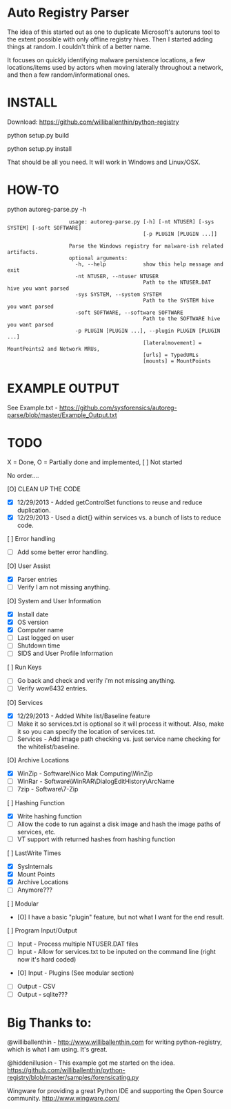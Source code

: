 Auto Registry Parser 
====================  

The idea of this started out as one to duplicate Microsoft's autoruns tool to the extent possible with only offline registry hives. Then I started adding things at random. I couldn't think of a better name. 

It focuses on quickly identifying malware persistence locations, a few locations/items used by actors when moving laterally throughout a network, and then a few random/informational ones.

INSTALL
========

Download: https://github.com/williballenthin/python-registry

python setup.py build

python setup.py install

That should be all you need. It will work in Windows and Linux/OSX.

HOW-TO
=======

python autoreg-parse.py -h

                        usage: autoreg-parse.py [-h] [-nt NTUSER] [-sys SYSTEM] [-soft SOFTWARE]
                                                [-p PLUGIN [PLUGIN ...]]
                        
                        Parse the Windows registry for malware-ish related artifacts.
                        optional arguments:
                          -h, --help            show this help message and exit
                          -nt NTUSER, --ntuser NTUSER
                                                Path to the NTUSER.DAT hive you want parsed
                          -sys SYSTEM, --system SYSTEM
                                                Path to the SYSTEM hive you want parsed
                          -soft SOFTWARE, --software SOFTWARE
                                                Path to the SOFTWARE hive you want parsed
                          -p PLUGIN [PLUGIN ...], --plugin PLUGIN [PLUGIN ...]
                                                [lateralmovement] = MountPoints2 and Network MRUs,
                                                [urls] = TypedURLs
                                                [mounts] = MountPoints
                        
EXAMPLE OUTPUT
===============

See Example.txt - https://github.com/sysforensics/autoreg-parse/blob/master/Example_Output.txt

TODO
=====
X = Done, O = Partially done and implemented, [ ] Not started

No order....

[O] CLEAN UP THE CODE 

- [x] 12/29/2013 - Added getControlSet functions to reuse and reduce duplication. 
- [x] 12/29/2013 - Used a dict{} within services vs. a bunch of lists to reduce code.

[ ] Error handling

- [ ] Add some better error handling.

[O] User Assist

- [x] Parser entries
- [ ] Verify I am not missing anything.

[O] System and User Information

- [x] Install date
- [x] OS version
- [x] Computer name
- [ ] Last logged on user
- [ ] Shutdown time
- [ ] SIDS and User Profile Information

[ ] Run Keys

- [ ] Go back and check and verify i'm not missing anything. 
- [ ] Verify wow6432 entries.

[O] Services

- [x] 12/29/2013 - Added White list/Baseline feature
- [ ] Make it so services.txt is optional so it will process it without. Also, make it so you can specify the location of services.txt.
- [ ] Services - Add image path checking vs. just service name checking for the whitelist/baseline.

[O] Archive Locations

- [X] WinZip - Software\\Nico Mak Computing\\WinZip
- [ ] WinRar - Software\\WinRAR\\DialogEditHistory\\ArcName
- [ ] 7zip -   Software\\7-Zip

[ ] Hashing Function

- [X] Write hashing function
- [ ] Allow the code to run against a disk image and hash the image paths of services, etc.
- [ ] VT support with returned  hashes from hashing function

[ ] LastWrite Times

- [X] SysInternals
- [X] Mount Points
- [X] Archive Locations
- [ ] Anymore???

[ ] Modular

- [O] I have a basic "plugin" feature, but not what I want for the end result.

[ ] Program Input/Output

- [ ] Input - Process multiple NTUSER.DAT files
- [ ] Input - Allow for services.txt to be inputed on the command line (right now it's hard coded)
- [O] Input - Plugins (See modular section)
- [ ] Output - CSV
- [ ] Output - sqlite???

Big Thanks to:
==============

@williballenthin - http://www.williballenthin.com for writing python-registry, which is what I am using. It's great.

@hiddenillusion - This example got me started on the idea. https://github.com/williballenthin/python-registry/blob/master/samples/forensicating.py

Wingware for providing a great Python IDE and supporting the Open Source community. http://www.wingware.com/
